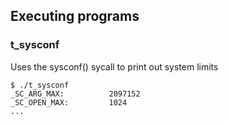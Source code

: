 ## Executing programs

### t_sysconf
Uses the sysconf() sycall to print out system limits

```console
$ ./t_sysconf
_SC_ARG_MAX:          2097152
_SC_OPEN_MAX:         1024
...
```

